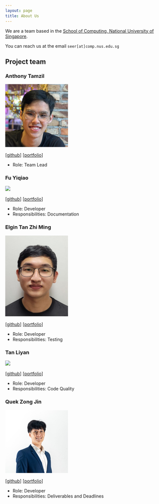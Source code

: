 ```yaml
---
layout: page
title: About Us
---
```


We are a team based in the [School of Computing, National University of Singapore](http://www.comp.nus.edu.sg).

You can reach us at the email `seer[at]comp.nus.edu.sg`

## Project team

### Anthony Tamzil

<img src="images/anthonytamzil.png" width="200px">

[[github](https://github.com/anthonytamzil)]
[[portfolio](team/anthonytamzil.md)]

* Role: Team Lead

### Fu Yiqiao

<img src="images/fuyiqiao.png" width="200px">

[[github](http://github.com/fuyiqiao)]
[[portfolio](team/fuyiqiao.md)]

* Role: Developer
* Responsibilities: Documentation

### Elgin Tan Zhi Ming

<img src="images/elgintzm.png" width="200px">

[[github](http://github.com/ElginTZM)]
[[portfolio](team/elgintzm.md)]

* Role: Developer
* Responsibilities: Testing

### Tan Liyan

<img src="images/spatuly.png" width="200px">

[[github](http://github.com/spatuly)]
[[portfolio](team/spatuly.md)]

* Role: Developer
* Responsibilities: Code Quality

### Quek Zong Jin

<img src="images/zjinnnn.png" width="200px">

[[github](http://github.com/Zjinnnn)]
[[portfolio](team/zjinnnn.md)]

* Role: Developer
* Responsibilities: Deliverables and Deadlines
